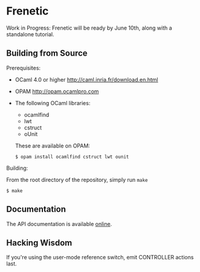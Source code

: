 Frenetic
========

Work in Progress: Frenetic will be ready by June 10th, along with a
standalone tutorial.

Building from Source
--------------------

Prerequisites:

- OCaml 4.0 or higher <http://caml.inria.fr/download.en.html>

- OPAM <http://opam.ocamlpro.com>

- The following OCaml libraries:

  - ocamlfind
  - lwt
  - cstruct 
  - oUnit

  These are available on OPAM:

  ```
  $ opam install ocamlfind cstruct lwt ounit
  ```

Building:

From the root directory of the repository, simply run `make`

  ```
  $ make
  ```

Documentation
-------------

The API documentation is available
[online](http://htmlpreview.github.io/?https://github.com/frenetic-lang/frenetic/blob/master/doc/index.html).

Hacking Wisdom
--------------

If you're using the user-mode reference switch, emit CONTROLLER actions last.
